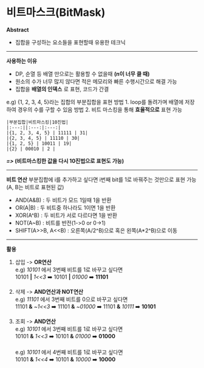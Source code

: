 # 비트마스크(BitMask)

**Abstract**
  - 집합을 구성하는 요소들을 표현할때 유용한 테크닉

---
**사용하는 이유**
  - DP, 순열 등 배열 만으로는 활용할 수 없을때 **(n이 너무 클 때)**
  - 원소의 수가 너무 많지 않다면 적은 메모리와 빠른 수행시간으로 해결 가능
  - 집합을 **배열의 인덱스** 로 표현, 코드가 간결

e.g) {1, 2, 3, 4, 5}라는 집합의 부분집합을 표현
방법 1. loop를 돌려가며 배열에 저장하여 경우의 수를 구할 수 있음
방법 2. 비트 마스킹을 통해 **효율적으로** 표현 가능

    |부분집합|비트마스킹|10진법|
    |:---:||:---:|:---:|
    |{1, 2, 3, 4, 5} | 11111 | 31|
    |{2, 3, 4, 5} | 11110 | 30|
    |{1, 2, 5} | 10011 | 19|
    |{2} | 00010 | 2 |
    
***=>* (비트마스킹한 값을 다시 10진법으로 표현도 가능)**

---
**비트 연산**
  부분집합에 i를 추가하고 싶다면 i번째 bit를 1로 바꿔주는 것만으로 표현 가능(A, B는 비트로 표현된 값)
  - AND(A&B) : 두 비트가 모드 1일때 1을 반환
  - OR(A|B) : 두 비트중 하나라도 1이면 1을 반환
  - XOR(A^B) : 두 비트가 서로 다르다면 1을 반환
  - NOT(A~B) : 비트를 반전(1->0 or 0->1)
  - SHIFT(A>>B, A<<B) : 오른쪽(A/2^B)으로 혹은 왼쪽(A*2^B)으로 이동 

---
**활용**
  1. 삽입 -> **OR연산**  
    e.g) *10101* 에서 3번째 비트를 1로 바꾸고 싶다면  
    10101 **|** *1<<3* ➡️ 10101 **|** *01000* ➡️ **11101**  
    
  2. 삭제 -> **AND연산과 NOT연산**  
    e.g) *11101* 에서 3번째 비트를 0으로 바꾸고 싶다면  
    11101 **&** *~1<<3* ➡️ 11101 **&** *~01000* ➡️ 11101 **&** *10111* ➡️ **10101**  
    
  3. 조회 -> **AND연산**  
    e.g) *10101* 에서 3번째 비트를 1로 바꾸고 싶다면   
    10101 **&** *1<<3* ➡️ 10101 **&** *01000* ➡️ **01000** 
    <br/>  
    e.g) *10101* 에서 4번째 비트를 1로 바꾸고 싶다면  
    10101 **&** *1<<4* ➡️ 10101 **&** *10000* ➡️ **10000**
